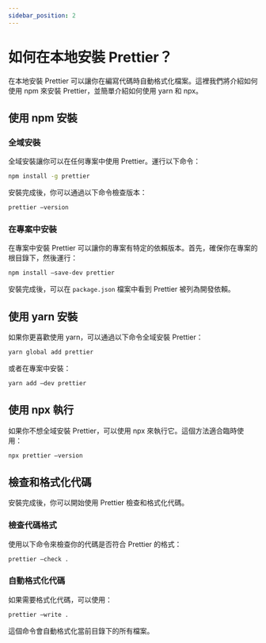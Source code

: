 ```yaml
---
sidebar_position: 2
---
```


# 如何在本地安裝 Prettier？

在本地安裝 Prettier 可以讓你在編寫代碼時自動格式化檔案。這裡我們將介紹如何使用 npm 來安裝 Prettier，並簡單介紹如何使用 yarn 和 npx。

## 使用 npm 安裝

### 全域安裝

全域安裝讓你可以在任何專案中使用 Prettier。運行以下命令：

```bash
npm install -g prettier
```

安裝完成後，你可以通過以下命令檢查版本：

```bash
prettier —version
```

### 在專案中安裝

在專案中安裝 Prettier 可以讓你的專案有特定的依賴版本。首先，確保你在專案的根目錄下，然後運行：

```bash
npm install —save-dev prettier
```

安裝完成後，可以在 `package.json` 檔案中看到 Prettier 被列為開發依賴。

## 使用 yarn 安裝

如果你更喜歡使用 yarn，可以通過以下命令全域安裝 Prettier：

```bash
yarn global add prettier
```

或者在專案中安裝：

```bash
yarn add —dev prettier
```

## 使用 npx 執行

如果你不想全域安裝 Prettier，可以使用 npx 來執行它。這個方法適合臨時使用：

```bash
npx prettier —version
```

## 檢查和格式化代碼

安裝完成後，你可以開始使用 Prettier 檢查和格式化代碼。

### 檢查代碼格式

使用以下命令來檢查你的代碼是否符合 Prettier 的格式：

```bash
prettier —check .
```

### 自動格式化代碼

如果需要格式化代碼，可以使用：

```bash
prettier —write .
```

這個命令會自動格式化當前目錄下的所有檔案。